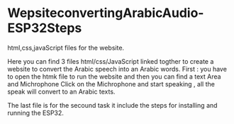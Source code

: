 # WepsiteconvertingArabicAudio-ESP32Steps
html,css,javaScript files for the website. 

Here you can find 3 files html/css/JavaScript linked togther to create a website to convert the Arabic speech into an Arabic words. 
First : you have to open the htmk file to run the website 
and then you can find a text Area and Michrophone 
Click on the Michrophone and start speaking , all the speak will convert to an Arabic texts. 

The last file is for the secound task it include the steps for installing and running the ESP32. 
